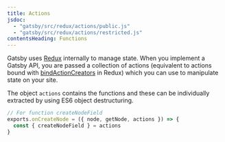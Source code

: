 ```yaml
---
title: Actions
jsdoc:
  - "gatsby/src/redux/actions/public.js"
  - "gatsby/src/redux/actions/restricted.js"
contentsHeading: Functions
---
```


Gatsby uses [Redux](http://redux.js.org) internally to manage state. When you implement a Gatsby API, you are passed a collection of actions (equivalent to actions bound with [bindActionCreators](https://redux.js.org/api/bindactioncreators/) in Redux) which you can use to manipulate state on your site.

The object `actions` contains the functions and these can be individually extracted by using ES6 object destructuring.

```javascript
// For function createNodeField
exports.onCreateNode = ({ node, getNode, actions }) => {
  const { createNodeField } = actions
}
```
